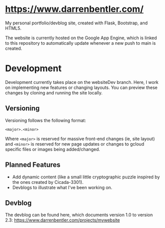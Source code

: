 # https://www.darrenbentler.com/
My personal portfolio/devblog site, created with Flask, Bootstrap, and HTML5.

The website is currently hosted on the Google App Engine, which is linked to this repository to automatically update whenever a new push to main is created.

# Development
Development currently takes place on the websiteDev branch. Here, I work on implementing new features or changing layouts. You can preview these changes by cloning and running the site locally.

## Versioning
Versioning follows the following format:

    <major>.<minor>
Where `<major>` is reserved for massive front-end changes (ie, site layout) and `<minor>` is reserved for new page updates or changes to gcloud specific files or images being added/changed.

## Planned Features

 - Add dynamic content (like a small little cryptographic puzzle inspired by the ones created by Cicada-3301).
 - Devblogs to illustrate what I've been working on.

## Devblog
The devblog can be found here, which documents version 1.0 to version 2.3:
https://www.darrenbentler.com/projects/mywebsite
